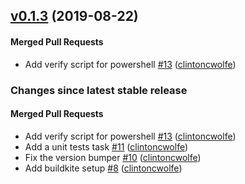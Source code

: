 <!-- latest_release 0.1.3 -->
## [v0.1.3](https://github.com/inspec/inspec-vault/tree/v0.1.3) (2019-08-22)

#### Merged Pull Requests
- Add verify script for powershell [#13](https://github.com/inspec/inspec-vault/pull/13) ([clintoncwolfe](https://github.com/clintoncwolfe))
<!-- latest_release -->

<!-- release_rollup -->
### Changes since latest stable release

#### Merged Pull Requests
- Add verify script for powershell [#13](https://github.com/inspec/inspec-vault/pull/13) ([clintoncwolfe](https://github.com/clintoncwolfe)) <!-- 0.1.3 -->
- Add a unit tests task [#11](https://github.com/inspec/inspec-vault/pull/11) ([clintoncwolfe](https://github.com/clintoncwolfe)) <!-- 0.1.2 -->
- Fix the version bumper [#10](https://github.com/inspec/inspec-vault/pull/10) ([clintoncwolfe](https://github.com/clintoncwolfe)) <!-- 0.1.1 -->
- Add buildkite setup [#8](https://github.com/inspec/inspec-vault/pull/8) ([clintoncwolfe](https://github.com/clintoncwolfe)) <!-- 0.1.0 -->
<!-- release_rollup -->

<!-- latest_stable_release -->
<!-- latest_stable_release -->